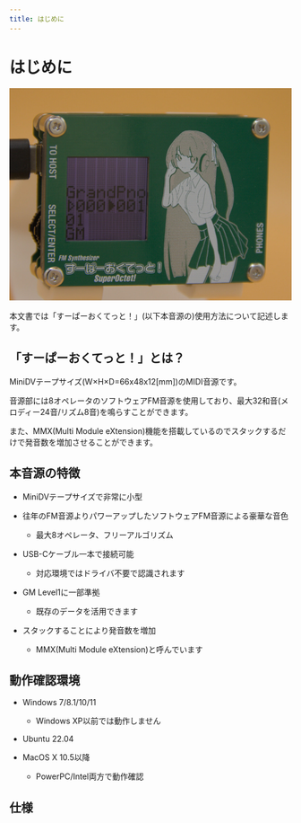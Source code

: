 ```yaml
---
title: はじめに
---
```


# はじめに

![すーぱーおくてっと！](top.jpg)

本文書では「すーぱーおくてっと！」(以下本音源の)使用方法について記述します。

## 「すーぱーおくてっと！」とは？

MiniDVテープサイズ(W×H×D=66x48x12[mm])のMIDI音源です。

音源部には8オペレータのソフトウェアFM音源を使用しており、最大32和音(メロディー24音/リズム8音)を鳴らすことができます。

また、MMX(Multi Module eXtension)機能を搭載しているのでスタックするだけで発音数を増加させることができます。

## 本音源の特徴

- MiniDVテープサイズで非常に小型

- 往年のFM音源よりパワーアップしたソフトウェアFM音源による豪華な音色
    - 最大8オペレータ、フリーアルゴリズム

- USB-Cケーブル一本で接続可能
    - 対応環境ではドライバ不要で認識されます

- GM Level1に一部準拠
    - 既存のデータを活用できます

- スタックすることにより発音数を増加
    - MMX(Multi Module eXtension)と呼んでいます

## 動作確認環境

- Windows 7/8.1/10/11
    - Windows XP以前では動作しません

- Ubuntu 22.04

- MacOS X 10.5以降
    - PowerPC/Intel両方で動作確認

## 仕様
